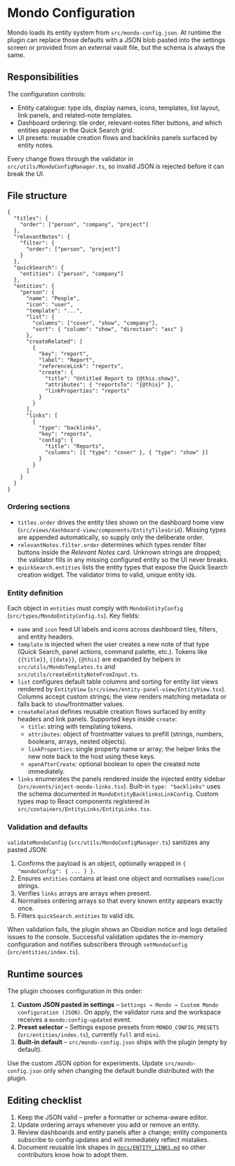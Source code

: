 # Mondo Configuration

Mondo loads its entity system from `src/mondo-config.json`. At runtime the plugin can replace those defaults with a JSON blob pasted into the settings screen or provided from an external vault file, but the schema is always the same.

## Responsibilities

The configuration controls:

- Entity catalogue: type ids, display names, icons, templates, list layout, link panels, and related-note templates.
- Dashboard ordering: tile order, relevant-notes filter buttons, and which entities appear in the Quick Search grid.
- UI presets: reusable creation flows and backlinks panels surfaced by entity notes.

Every change flows through the validator in `src/utils/MondoConfigManager.ts`, so invalid JSON is rejected before it can break the UI.

## File structure

```jsonc
{
  "titles": {
    "order": ["person", "company", "project"]
  },
  "relevantNotes": {
    "filter": {
      "order": ["person", "project"]
    }
  },
  "quickSearch": {
    "entities": ["person", "company"]
  },
  "entities": {
    "person": {
      "name": "People",
      "icon": "user",
      "template": "...",
      "list": {
        "columns": ["cover", "show", "company"],
        "sort": { "column": "show", "direction": "asc" }
      },
      "createRelated": [
        {
          "key": "report",
          "label": "Report",
          "referenceLink": "reports",
          "create": {
            "title": "Untitled Report to {@this.show}",
            "attributes": { "reportsTo": "{@this}" },
            "linkProperties": "reports"
          }
        }
      ],
      "links": [
        {
          "type": "backlinks",
          "key": "reports",
          "config": {
            "title": "Reports",
            "columns": [{ "type": "cover" }, { "type": "show" }]
          }
        }
      ]
    }
  }
}
```

### Ordering sections

- `titles.order` drives the entity tiles shown on the dashboard home view (`src/views/dashboard-view/components/EntityTilesGrid`). Missing types are appended automatically, so supply only the deliberate order.
- `relevantNotes.filter.order` determines which types render filter buttons inside the _Relevant Notes_ card. Unknown strings are dropped; the validator fills in any missing configured entity so the UI never breaks.
- `quickSearch.entities` lists the entity types that expose the Quick Search creation widget. The validator trims to valid, unique entity ids.

### Entity definition

Each object in `entities` must comply with `MondoEntityConfig` (`src/types/MondoEntityConfig.ts`). Key fields:

- `name` and `icon` feed UI labels and icons across dashboard tiles, filters, and entity headers.
- `template` is injected when the user creates a new note of that type (Quick Search, panel actions, command palette, etc.). Tokens like `{{title}}`, `{{date}}`, `{@this}` are expanded by helpers in `src/utils/MondoTemplates.ts` and `src/utils/createEntityNoteFromInput.ts`.
- `list` configures default table columns and sorting for entity list views rendered by `EntityView` (`src/views/entity-panel-view/EntityView.tsx`). Columns accept custom strings; the view renders matching metadata or falls back to `show`/frontmatter values.
- `createRelated` defines reusable creation flows surfaced by entity headers and link panels. Supported keys inside `create`:
  - `title`: string with templating tokens.
  - `attributes`: object of frontmatter values to prefill (strings, numbers, booleans, arrays, nested objects).
  - `linkProperties`: single property name or array; the helper links the new note back to the host using these keys.
  - `openAfterCreate`: optional boolean to open the created note immediately.
- `links` enumerates the panels rendered inside the injected entity sidebar (`src/events/inject-mondo-links.tsx`). Built-in `type: "backlinks"` uses the schema documented in `MondoEntityBacklinksLinkConfig`. Custom types map to React components registered in `src/containers/EntityLinks/EntityLinks.tsx`.

### Validation and defaults

`validateMondoConfig` (`src/utils/MondoConfigManager.ts`) sanitizes any pasted JSON:

1. Confirms the payload is an object, optionally wrapped in `{ "mondoConfig": { ... } }`.
2. Ensures `entities` contains at least one object and normalises `name`/`icon` strings.
3. Verifies `links` arrays are arrays when present.
4. Normalises ordering arrays so that every known entity appears exactly once.
5. Filters `quickSearch.entities` to valid ids.

When validation fails, the plugin shows an Obsidian notice and logs detailed issues to the console. Successful validation updates the in-memory configuration and notifies subscribers through `setMondoConfig` (`src/entities/index.ts`).

## Runtime sources

The plugin chooses configuration in this order:

1. **Custom JSON pasted in settings** – `Settings → Mondo → Custom Mondo configuration (JSON)`. On apply, the validator runs and the workspace receives a `mondo:config-updated` event.
2. **Preset selector** – Settings expose presets from `MONDO_CONFIG_PRESETS` (`src/entities/index.ts`), currently `full` and `mini`.
3. **Built-in default** – `src/mondo-config.json` ships with the plugin (empty by default).

Use the custom JSON option for experiments. Update `src/mondo-config.json` only when changing the default bundle distributed with the plugin.

## Editing checklist

1. Keep the JSON valid – prefer a formatter or schema-aware editor.
2. Update ordering arrays whenever you add or remove an entity.
3. Review dashboards and entity panels after a change; entity components subscribe to config updates and will immediately reflect mistakes.
4. Document reusable link shapes in [`docs/ENTITY_LINKS.md`](./ENTITY_LINKS.md) so other contributors know how to adopt them.
